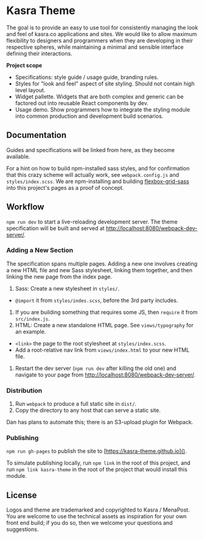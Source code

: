 # Kasra Theme

The goal is to provide an easy to use tool for consistently managing the look and feel of kasra.co applications and sites. We would like to allow maximum flexibility to designers and programmers when they are developing in their respective spheres, while maintaining a minimal and sensible interface defining their interactions.

**Project scope**

- Specifications: style guide / usage guide, branding rules.
- Styles for "look and feel" aspect of site styling. Should not contain high level layout.
- Widget pallette. Widgets that are both complex and generic can be factored out into reusable React components by dev.
- Usage demo. Show programmers how to integrate the styling module into common production and development build scenarios.

## Documentation

Guides and specifications will be linked from here, as they become available.

For a hint on how to build npm-installed sass styles, and for confirmation that this crazy scheme will actually work, see `webpack.config.js` and `styles/index.scss`. We are npm-installing and building [flexbox-grid-sass](http://flexboxgrid.vivid-websolutions.nl/) into this project's pages as a proof of concept.

## Workflow

`npm run dev` to start a live-reloading development server. The theme specification will be built and served at [http://localhost:8080/webpack-dev-server/]().

### Adding a New Section

The specification spans multiple pages. Adding a new one involves creating a new HTML file and new Sass stylesheet, linking them together, and then linking the new page from the index page.

1. Sass: Create a new stylesheet in `styles/`.
  - `@import` it from `styles/indes.scss`, before the 3rd party includes.
1. If you are building something that requires some JS, then `require` it from `src/index.js`.
1. HTML: Create a new standalone HTML page. See `views/typography` for an example.
  - `<link>` the page to the root stylesheet at `styles/index.scss`.
  - Add a root-relative nav link from `views/index.html` to your new HTML file.
1. Restart the dev server (`npm run dev` after killing the old one) and navigate to your page from [http://localhost:8080/webpack-dev-server/]().


### Distribution

1. Run `webpack` to produce a full static site in `dist/`.
1. Copy the directory to any host that can serve a static site.

Dan has plans to automate this; there is an S3-upload plugin for Webpack.

### Publishing

`npm run gh-pages` to publish the site to [https://kasra-theme.github.io]().

To simulate publishing locally, run `npm link` in the root of this project, and run `npm link kasra-theme` in the root of the project that would install this module.

## License

Logos and theme are trademarked and copyrighted to Kasra / MenaPost. You are welcome to use the technical assets as inspiration for your own front end build; if you do so, then we welcome your questions and suggestions.
